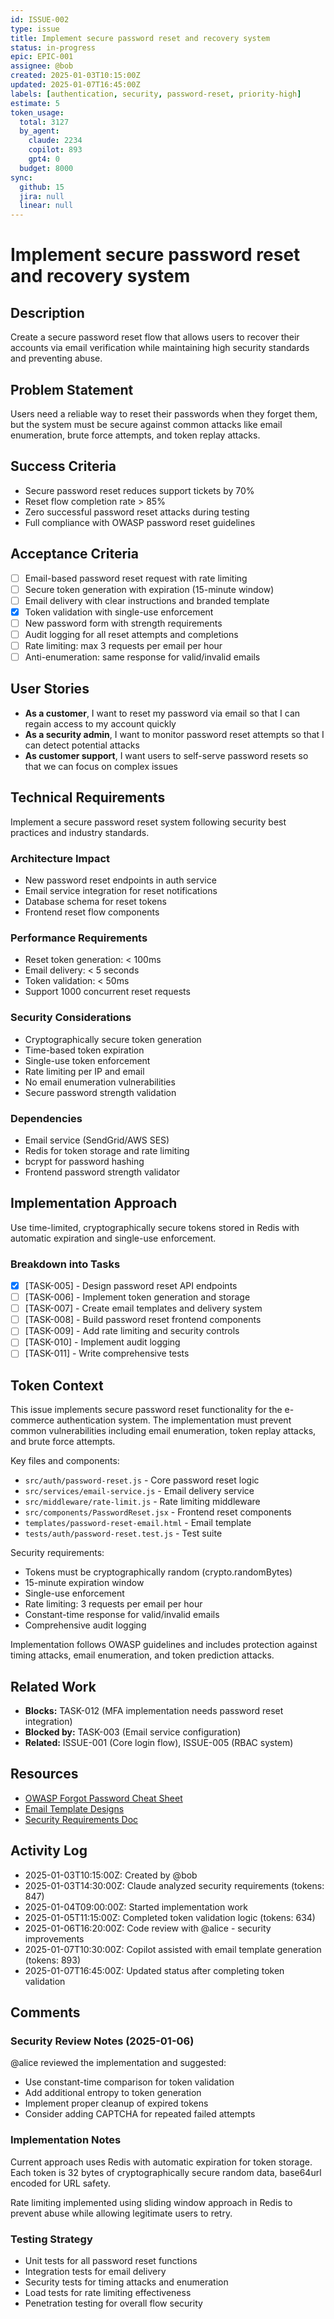 ```yaml
---
id: ISSUE-002
type: issue
title: Implement secure password reset and recovery system
status: in-progress
epic: EPIC-001
assignee: @bob
created: 2025-01-03T10:15:00Z
updated: 2025-01-07T16:45:00Z
labels: [authentication, security, password-reset, priority-high]
estimate: 5
token_usage:
  total: 3127
  by_agent:
    claude: 2234
    copilot: 893
    gpt4: 0
  budget: 8000
sync:
  github: 15
  jira: null
  linear: null
---
```


# Implement secure password reset and recovery system

## Description
Create a secure password reset flow that allows users to recover their accounts via email verification while maintaining high security standards and preventing abuse.

## Problem Statement
Users need a reliable way to reset their passwords when they forget them, but the system must be secure against common attacks like email enumeration, brute force attempts, and token replay attacks.

## Success Criteria
- Secure password reset reduces support tickets by 70%
- Reset flow completion rate > 85%
- Zero successful password reset attacks during testing
- Full compliance with OWASP password reset guidelines

## Acceptance Criteria
- [ ] Email-based password reset request with rate limiting
- [ ] Secure token generation with expiration (15-minute window)
- [ ] Email delivery with clear instructions and branded template
- [x] Token validation with single-use enforcement
- [ ] New password form with strength requirements
- [ ] Audit logging for all reset attempts and completions
- [ ] Rate limiting: max 3 requests per email per hour
- [ ] Anti-enumeration: same response for valid/invalid emails

## User Stories
- **As a customer**, I want to reset my password via email so that I can regain access to my account quickly
- **As a security admin**, I want to monitor password reset attempts so that I can detect potential attacks
- **As customer support**, I want users to self-serve password resets so that we can focus on complex issues

## Technical Requirements
Implement a secure password reset system following security best practices and industry standards.

### Architecture Impact
- New password reset endpoints in auth service
- Email service integration for reset notifications
- Database schema for reset tokens
- Frontend reset flow components

### Performance Requirements
- Reset token generation: < 100ms
- Email delivery: < 5 seconds
- Token validation: < 50ms
- Support 1000 concurrent reset requests

### Security Considerations
- Cryptographically secure token generation
- Time-based token expiration
- Single-use token enforcement
- Rate limiting per IP and email
- No email enumeration vulnerabilities
- Secure password strength validation

### Dependencies
- Email service (SendGrid/AWS SES)
- Redis for token storage and rate limiting
- bcrypt for password hashing
- Frontend password strength validator

## Implementation Approach
Use time-limited, cryptographically secure tokens stored in Redis with automatic expiration and single-use enforcement.

### Breakdown into Tasks
- [x] [TASK-005] - Design password reset API endpoints
- [ ] [TASK-006] - Implement token generation and storage
- [ ] [TASK-007] - Create email templates and delivery system
- [ ] [TASK-008] - Build password reset frontend components
- [ ] [TASK-009] - Add rate limiting and security controls
- [ ] [TASK-010] - Implement audit logging
- [ ] [TASK-011] - Write comprehensive tests

## Token Context
<!-- AI_CONTEXT_START -->
This issue implements secure password reset functionality for the e-commerce authentication system. The implementation must prevent common vulnerabilities including email enumeration, token replay attacks, and brute force attempts.

Key files and components:
- `src/auth/password-reset.js` - Core password reset logic
- `src/services/email-service.js` - Email delivery service
- `src/middleware/rate-limit.js` - Rate limiting middleware
- `src/components/PasswordReset.jsx` - Frontend reset components
- `templates/password-reset-email.html` - Email template
- `tests/auth/password-reset.test.js` - Test suite

Security requirements:
- Tokens must be cryptographically random (crypto.randomBytes)
- 15-minute expiration window
- Single-use enforcement
- Rate limiting: 3 requests per email per hour
- Constant-time response for valid/invalid emails
- Comprehensive audit logging

Implementation follows OWASP guidelines and includes protection against timing attacks, email enumeration, and token prediction attacks.
<!-- AI_CONTEXT_END -->

## Related Work
- **Blocks:** TASK-012 (MFA implementation needs password reset integration)
- **Blocked by:** TASK-003 (Email service configuration)
- **Related:** ISSUE-001 (Core login flow), ISSUE-005 (RBAC system)

## Resources
- [OWASP Forgot Password Cheat Sheet](https://cheatsheetseries.owasp.org/cheatsheets/Forgot_Password_Cheat_Sheet.html)
- [Email Template Designs](https://figma.com/email-templates)
- [Security Requirements Doc](https://docs.internal/security-requirements)

## Activity Log
- 2025-01-03T10:15:00Z: Created by @bob
- 2025-01-03T14:30:00Z: Claude analyzed security requirements (tokens: 847)
- 2025-01-04T09:00:00Z: Started implementation work
- 2025-01-05T11:15:00Z: Completed token validation logic (tokens: 634)
- 2025-01-06T16:20:00Z: Code review with @alice - security improvements
- 2025-01-07T10:30:00Z: Copilot assisted with email template generation (tokens: 893)
- 2025-01-07T16:45:00Z: Updated status after completing token validation

## Comments

### Security Review Notes (2025-01-06)
@alice reviewed the implementation and suggested:
- Use constant-time comparison for token validation
- Add additional entropy to token generation
- Implement proper cleanup of expired tokens
- Consider adding CAPTCHA for repeated failed attempts

### Implementation Notes
Current approach uses Redis with automatic expiration for token storage. Each token is 32 bytes of cryptographically secure random data, base64url encoded for URL safety.

Rate limiting implemented using sliding window approach in Redis to prevent abuse while allowing legitimate users to retry.

### Testing Strategy
- Unit tests for all password reset functions
- Integration tests for email delivery
- Security tests for timing attacks and enumeration
- Load tests for rate limiting effectiveness
- Penetration testing for overall flow security